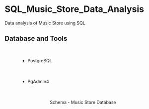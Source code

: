 # SQL_Music_Store_Data_Analysis
Data analysis of Music Store using SQL

<h2>Database and Tools</h2>
<ul>
  <li style="margin: 50px; padding: 0px;">PostgreSQL</li>
  <li style="margin: 50px; padding: 0px;">PgAdmin4</li>
</ul>



<div style="text-align: center; margin: 0;">
    <p style="margin-bottom: 10px;">Schema - Music Store Database</p>
</div>


